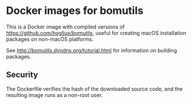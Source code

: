 # Docker images for bomutils

This is a Docker image with compiled versions of https://github.com/hogliux/bomutils, useful for creating macOS installation packages on non-macOS platforms.

See http://bomutils.dyndns.org/tutorial.html for information on building packages.

## Security

The Dockerfile verifies the hash of the downloaded source code, and the resulting image runs as a non-root user.
